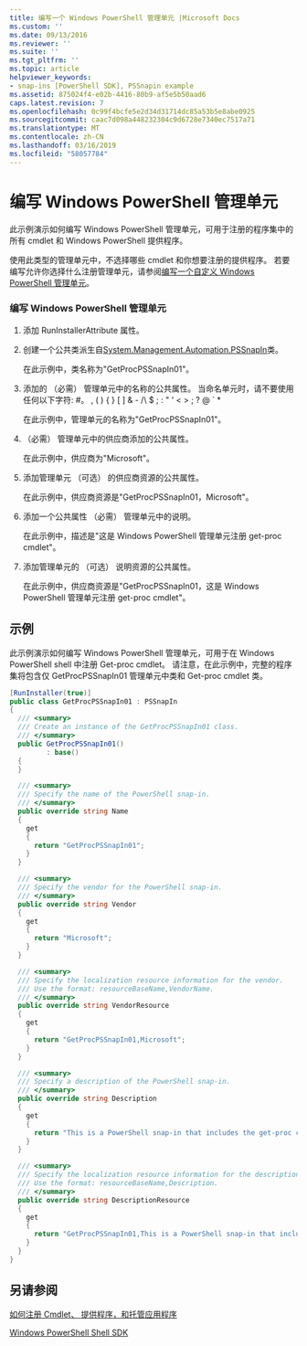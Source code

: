 ```yaml
---
title: 编写一个 Windows PowerShell 管理单元 |Microsoft Docs
ms.custom: ''
ms.date: 09/13/2016
ms.reviewer: ''
ms.suite: ''
ms.tgt_pltfrm: ''
ms.topic: article
helpviewer_keywords:
- snap-ins [PowerShell SDK], PSSnapin example
ms.assetid: 875024f4-e02b-4416-80b9-af5e5b50aad6
caps.latest.revision: 7
ms.openlocfilehash: 0c99f4bcfe5e2d34d31714dc85a53b5e8abe0925
ms.sourcegitcommit: caac7d098a448232304c9d6728e7340ec7517a71
ms.translationtype: MT
ms.contentlocale: zh-CN
ms.lasthandoff: 03/16/2019
ms.locfileid: "58057784"
---
```

# <a name="writing-a-windows-powershell-snap-in"></a>编写 Windows PowerShell 管理单元

此示例演示如何编写 Windows PowerShell 管理单元，可用于注册的程序集中的所有 cmdlet 和 Windows PowerShell 提供程序。

使用此类型的管理单元中，不选择哪些 cmdlet 和你想要注册的提供程序。 若要编写允许你选择什么注册管理单元，请参阅[编写一个自定义 Windows PowerShell 管理单元](./writing-a-custom-windows-powershell-snap-in.md)。

### <a name="writing-a-windows-powershell-snap-in"></a>编写 Windows PowerShell 管理单元

1. 添加 RunInstallerAttribute 属性。

2. 创建一个公共类派生自[System.Management.Automation.PSSnapIn](/dotnet/api/System.Management.Automation.PSSnapIn)类。

    在此示例中，类名称为"GetProcPSSnapIn01"。

3. 添加的 （必需） 管理单元中的名称的公共属性。 当命名单元时，请不要使用任何以下字符: #。 , ( ) { } [ ] & - /\ $ ; : " ' \< > ; ? @ ` *

    在此示例中，管理单元的名称为"GetProcPSSnapIn01"。

4. （必需） 管理单元中的供应商添加的公共属性。

    在此示例中，供应商为"Microsoft"。

5. 添加管理单元 （可选） 的供应商资源的公共属性。

    在此示例中，供应商资源是"GetProcPSSnapIn01，Microsoft"。

6. 添加一个公共属性 （必需） 管理单元中的说明。

    在此示例中，描述是"这是 Windows PowerShell 管理单元注册 get-proc cmdlet"。

7. 添加管理单元的 （可选） 说明资源的公共属性。

    在此示例中，供应商资源是"GetProcPSSnapIn01，这是 Windows PowerShell 管理单元注册 get-proc cmdlet"。

## <a name="example"></a>示例

此示例演示如何编写 Windows PowerShell 管理单元，可用于在 Windows PowerShell shell 中注册 Get-proc cmdlet。 请注意，在此示例中，完整的程序集将包含仅 GetProcPSSnapIn01 管理单元中类和 Get-proc cmdlet 类。

```csharp
[RunInstaller(true)]
public class GetProcPSSnapIn01 : PSSnapIn
{
  /// <summary>
  /// Create an instance of the GetProcPSSnapIn01 class.
  /// </summary>
  public GetProcPSSnapIn01()
         : base()
  {
  }

  /// <summary>
  /// Specify the name of the PowerShell snap-in.
  /// </summary>
  public override string Name
  {
    get
    {
      return "GetProcPSSnapIn01";
    }
  }

  /// <summary>
  /// Specify the vendor for the PowerShell snap-in.
  /// </summary>
  public override string Vendor
  {
    get
    {
      return "Microsoft";
    }
  }

  /// <summary>
  /// Specify the localization resource information for the vendor.
  /// Use the format: resourceBaseName,VendorName.
  /// </summary>
  public override string VendorResource
  {
    get
    {
      return "GetProcPSSnapIn01,Microsoft";
    }
  }

  /// <summary>
  /// Specify a description of the PowerShell snap-in.
  /// </summary>
  public override string Description
  {
    get
    {
      return "This is a PowerShell snap-in that includes the get-proc cmdlet.";
    }
  }

  /// <summary>
  /// Specify the localization resource information for the description.
  /// Use the format: resourceBaseName,Description.
  /// </summary>
  public override string DescriptionResource
  {
    get
    {
      return "GetProcPSSnapIn01,This is a PowerShell snap-in that includes the get-proc cmdlet.";
    }
  }
}
```

## <a name="see-also"></a>另请参阅

[如何注册 Cmdlet、 提供程序，和托管应用程序](http://msdn.microsoft.com/en-us/a41e9054-29c8-40ab-bf2b-8ce4e7ec1c8c)

[Windows PowerShell Shell SDK](../windows-powershell-reference.md)
